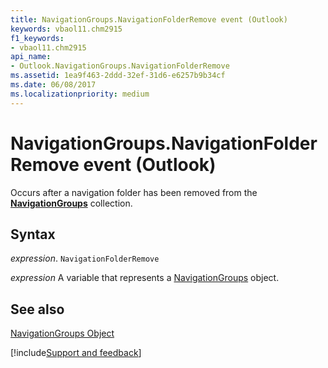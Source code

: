 ```yaml
---
title: NavigationGroups.NavigationFolderRemove event (Outlook)
keywords: vbaol11.chm2915
f1_keywords:
- vbaol11.chm2915
api_name:
- Outlook.NavigationGroups.NavigationFolderRemove
ms.assetid: 1ea9f463-2ddd-32ef-31d6-e6257b9b34cf
ms.date: 06/08/2017
ms.localizationpriority: medium
---
```



# NavigationGroups.NavigationFolderRemove event (Outlook)

Occurs after a navigation folder has been removed from the **[NavigationGroups](Outlook.NavigationGroups.md)** collection.


## Syntax

_expression_. `NavigationFolderRemove`

_expression_ A variable that represents a [NavigationGroups](Outlook.NavigationGroups.md) object.


## See also


[NavigationGroups Object](Outlook.NavigationGroups.md)

[!include[Support and feedback](~/includes/feedback-boilerplate.md)]